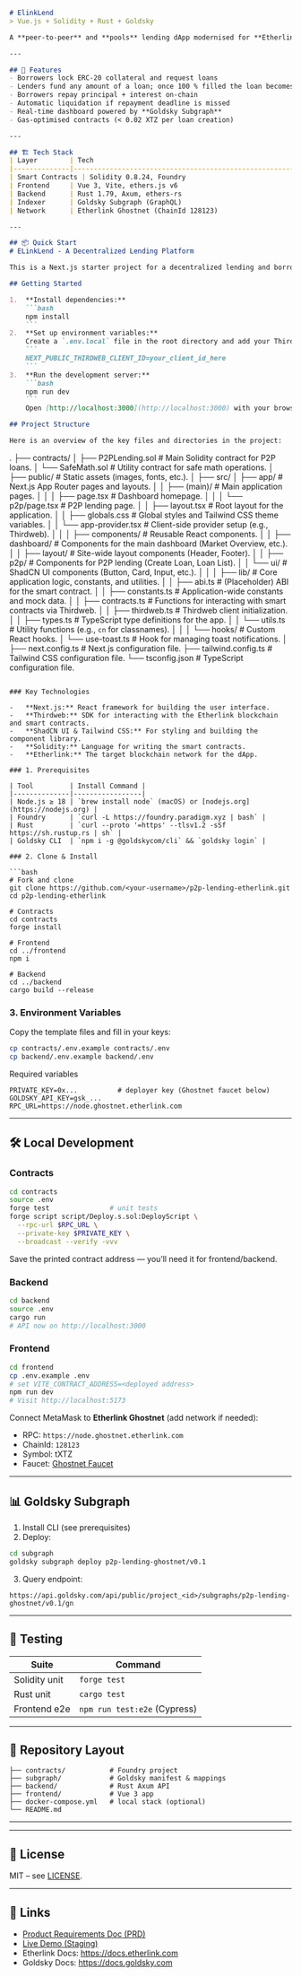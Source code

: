 ```markdown
# ElinkLend  
> Vue.js + Solidity + Rust + Goldsky

A **peer-to-peer** and **pools** lending dApp modernised for **Etherlink**.

---

## 🚀 Features
- Borrowers lock ERC-20 collateral and request loans  
- Lenders fund any amount of a loan; once 100 % filled the loan becomes **Active**  
- Borrowers repay principal + interest on-chain  
- Automatic liquidation if repayment deadline is missed  
- Real-time dashboard powered by **Goldsky Subgraph**  
- Gas-optimised contracts (< 0.02 XTZ per loan creation)

---

## 🏗️ Tech Stack
| Layer        | Tech                                                                 |
|--------------|----------------------------------------------------------------------|
| Smart Contracts | Solidity 0.8.24, Foundry                                         |
| Frontend     | Vue 3, Vite, ethers.js v6                                            |
| Backend      | Rust 1.79, Axum, ethers-rs                                           |
| Indexer      | Goldsky Subgraph (GraphQL)                                           |
| Network      | Etherlink Ghostnet (ChainId 128123)                                  |

---

## 📦 Quick Start
# ELinkLend - A Decentralized Lending Platform

This is a Next.js starter project for a decentralized lending and borrowing platform called ELinkLend, built to run on the Etherlink network. The application demonstrates both pool-based lending and peer-to-peer (P2P) loan functionalities.

## Getting Started

1.  **Install dependencies:**
    ```bash
    npm install
    ```
2.  **Set up environment variables:**
    Create a `.env.local` file in the root directory and add your Thirdweb client ID:
    ```
    NEXT_PUBLIC_THIRDWEB_CLIENT_ID=your_client_id_here
    ```
3.  **Run the development server:**
    ```bash
    npm run dev
    ```
    Open [http://localhost:3000](http://localhost:3000) with your browser to see the result.

## Project Structure

Here is an overview of the key files and directories in the project:

```
.
├── contracts/
│   ├── P2PLending.sol      # Main Solidity contract for P2P loans.
│   └── SafeMath.sol        # Utility contract for safe math operations.
│
├── public/                 # Static assets (images, fonts, etc.).
│
├── src/
│   ├── app/                # Next.js App Router pages and layouts.
│   │   ├── (main)/         # Main application pages.
│   │   │   ├── page.tsx    # Dashboard homepage.
│   │   │   └── p2p/page.tsx # P2P lending page.
│   │   ├── layout.tsx      # Root layout for the application.
│   │   ├── globals.css     # Global styles and Tailwind CSS theme variables.
│   │   └── app-provider.tsx # Client-side provider setup (e.g., Thirdweb).
│   │
│   ├── components/         # Reusable React components.
│   │   ├── dashboard/      # Components for the main dashboard (Market Overview, etc.).
│   │   ├── layout/         # Site-wide layout components (Header, Footer).
│   │   ├── p2p/            # Components for P2P lending (Create Loan, Loan List).
│   │   └── ui/             # ShadCN UI components (Button, Card, Input, etc.).
│   │
│   ├── lib/                # Core application logic, constants, and utilities.
│   │   ├── abi.ts          # (Placeholder) ABI for the smart contract.
│   │   ├── constants.ts    # Application-wide constants and mock data.
│   │   ├── contracts.ts    # Functions for interacting with smart contracts via Thirdweb.
│   │   ├── thirdweb.ts     # Thirdweb client initialization.
│   │   ├── types.ts        # TypeScript type definitions for the app.
│   │   └── utils.ts        # Utility functions (e.g., `cn` for classnames).
│   │
│   └── hooks/              # Custom React hooks.
│       └── use-toast.ts    # Hook for managing toast notifications.
│
├── next.config.ts          # Next.js configuration file.
├── tailwind.config.ts      # Tailwind CSS configuration file.
└── tsconfig.json           # TypeScript configuration file.
```

### Key Technologies

-   **Next.js:** React framework for building the user interface.
-   **Thirdweb:** SDK for interacting with the Etherlink blockchain and smart contracts.
-   **ShadCN UI & Tailwind CSS:** For styling and building the component library.
-   **Solidity:** Language for writing the smart contracts.
-   **Etherlink:** The target blockchain network for the dApp.

### 1. Prerequisites

| Tool         | Install Command |
|--------------|-----------------|
| Node.js ≥ 18 | `brew install node` (macOS) or [nodejs.org](https://nodejs.org) |
| Foundry      | `curl -L https://foundry.paradigm.xyz | bash` |
| Rust         | `curl --proto '=https' --tlsv1.2 -sSf https://sh.rustup.rs | sh` |
| Goldsky CLI  | `npm i -g @goldskycom/cli` && `goldsky login` |

### 2. Clone & Install

```bash
# Fork and clone
git clone https://github.com/<your-username>/p2p-lending-etherlink.git
cd p2p-lending-etherlink

# Contracts
cd contracts
forge install

# Frontend
cd ../frontend
npm i

# Backend
cd ../backend
cargo build --release
```

### 3. Environment Variables

Copy the template files and fill in your keys:

```bash
cp contracts/.env.example contracts/.env
cp backend/.env.example backend/.env
```

Required variables  
```
PRIVATE_KEY=0x...          # deployer key (Ghostnet faucet below)
GOLDSKY_API_KEY=gsk_...
RPC_URL=https://node.ghostnet.etherlink.com
```

---

## 🛠️ Local Development

### Contracts

```bash
cd contracts
source .env
forge test               # unit tests
forge script script/Deploy.s.sol:DeployScript \
  --rpc-url $RPC_URL \
  --private-key $PRIVATE_KEY \
  --broadcast --verify -vvv
```

Save the printed contract address — you’ll need it for frontend/backend.

### Backend

```bash
cd backend
source .env
cargo run
# API now on http://localhost:3000
```

### Frontend

```bash
cd frontend
cp .env.example .env
# set VITE_CONTRACT_ADDRESS=<deployed address>
npm run dev
# Visit http://localhost:5173
```

Connect MetaMask to **Etherlink Ghostnet** (add network if needed):
- RPC: `https://node.ghostnet.etherlink.com`
- ChainId: `128123`
- Symbol: tXTZ
- Faucet: [Ghostnet Faucet](https://faucet.ghostnet.etherlink.com)

---

## 📊 Goldsky Subgraph

1. Install CLI (see prerequisites)  
2. Deploy:

```bash
cd subgraph
goldsky subgraph deploy p2p-lending-ghostnet/v0.1
```

3. Query endpoint:  
```
https://api.goldsky.com/api/public/project_<id>/subgraphs/p2p-lending-ghostnet/v0.1/gn
```

---

## 🧪 Testing

| Suite              | Command                        |
|--------------------|--------------------------------|
| Solidity unit       | `forge test`                   |
| Rust unit           | `cargo test`                   |
| Frontend e2e        | `npm run test:e2e` (Cypress)   |

---

## 📁 Repository Layout

```
├── contracts/           # Foundry project
├── subgraph/            # Goldsky manifest & mappings
├── backend/             # Rust Axum API
├── frontend/            # Vue 3 app
├── docker-compose.yml   # local stack (optional)
└── README.md
```

---


---

## 📄 License

MIT – see [LICENSE](LICENSE).

---

## 🔗 Links

- [Product Requirements Doc (PRD)](./docs/PRD.md)  
- [Live Demo (Staging)](https://staging-p2p.etherlink.app)  
- Etherlink Docs: https://docs.etherlink.com  
- Goldsky Docs: https://docs.goldsky.com
```
